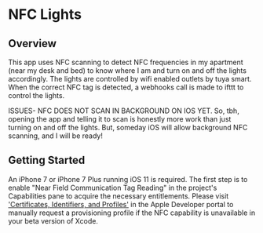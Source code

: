 # NFC Lights

## Overview

This app uses NFC scanning to detect NFC frequencies in my apartment (near my desk and bed) to know where I am and turn on and off the lights accordingly. The lights are controlled by wifi enabled outlets by tuya smart. When the correct NFC tag is detected, a webhooks call is made to ifttt to control the lights.

ISSUES- NFC DOES NOT SCAN IN BACKGROUND ON IOS YET. So, tbh, opening the app and telling it to scan is honestly more work than just turning on and off the lights. But, someday iOS will allow background NFC scanning, and I will be ready!

## Getting Started

An iPhone 7 or iPhone 7 Plus running iOS 11 is required.  The first step is to enable "Near Field Communication Tag Reading" in the project's Capabilities pane to acquire the necessary entitlements.  Please visit ['Certificates, Identifiers, and Profiles'](https://developer.apple.com/account/ios/certificate/) in the Apple Developer portal to manually request a provisioning profile if the NFC capability is unavailable in your beta version of Xcode.
